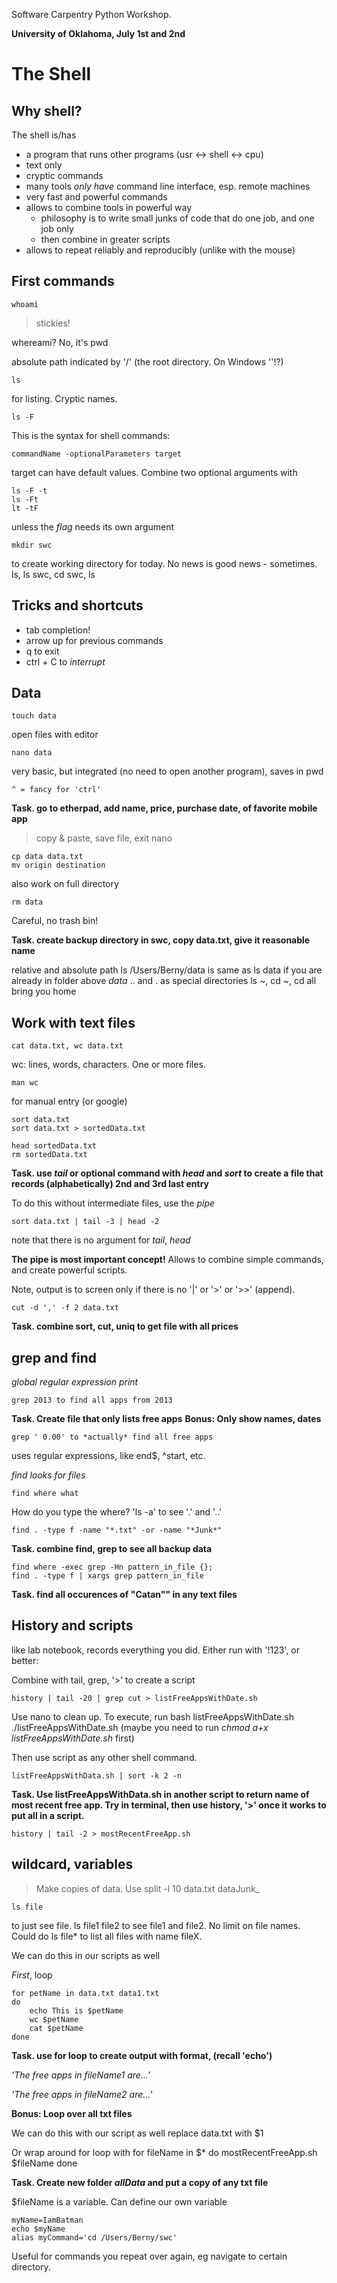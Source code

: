 Software Carpentry Python Workshop.

**University of Oklahoma, July 1st and 2nd**


# The Shell

## Why shell?

The shell is/has

* a program that runs other programs (usr <-> shell <-> cpu)
* text only
* cryptic commands
* many tools *only have* command line interface, esp. remote machines
* very fast and powerful commands
* allows to combine tools in powerful way
	* philosophy is to write small junks of code that do one job, and one job only
	* then combine in greater scripts
* allows to repeat reliably and reproducibly (unlike with the mouse)



## First commands

	whoami
> stickies!

whereami? No, it's
	pwd

absolute path indicated by '/' (the root directory. On Windows '\'!?)

	ls

for listing. Cryptic names.

	ls -F

This is the syntax for shell commands: 

	commandName -optionalParameters target

target can have default values. Combine two optional arguments with

	ls -F -t
	ls -Ft
	lt -tF

unless the *flag* needs its own argument

	mkdir swc

to create working directory for today. No news is good news - sometimes.
	ls, ls swc, cd swc, ls



## Tricks and shortcuts

* tab completion!
* arrow up for previous commands
* q to exit
* ctrl + C to *interrupt*


## Data


	touch data

open files with editor

	nano data

very basic, but integrated (no need to open another program), saves in pwd

	^ = fancy for 'ctrl'

**Task. go to etherpad, add name, price, purchase date, of favorite mobile app**

> copy & paste, save file, exit nano

	cp data data.txt
	mv origin destination

also work on full directory

	rm data

Careful, no trash bin!

**Task. create backup directory in swc, copy data.txt, give it reasonable name**

relative and absolute path
	ls /Users/Berny/data
is same as
	ls data
if you are already in folder above *data*
	.. and . as special directories
	ls ~, cd ~, cd all bring you home





## Work with text files


	cat data.txt, wc data.txt
wc: lines, words, characters. One or more files.

	man wc
for manual entry (or google)

	sort data.txt
	sort data.txt > sortedData.txt

	head sortedData.txt
	rm sortedData.txt

**Task. use *tail* or optional command with *head* and *sort* to create a file that records (alphabetically) 2nd and 3rd last entry**

To do this without intermediate files, use the *pipe*

	sort data.txt | tail -3 | head -2

note that there is no argument for *tail*, *head*

**The pipe is most important concept!** Allows to combine simple commands, and create powerful scripts.

Note, output is to screen only if there is no '|' or '>' or '>>' (append).

	cut -d ',' -f 2 data.txt

**Task. combine sort, cut, uniq to get file with all prices**


## grep and find

*global regular expression print*

	grep 2013 to find all apps from 2013

**Task. Create file that only lists free apps** **Bonus: Only show names, dates**

	grep ' 0.00' to *actually* find all free apps

uses regular expressions, like end$, ^start, etc.


*find looks for files*

	find where what

How do you type the where? 'ls -a' to see '.' and '..'

	find . -type f -name "*.txt" -or -name "*Junk*"

**Task. combine find, grep to see all backup data**

	find where -exec grep -Hn pattern_in_file {};
	find . -type f | xargs grep pattern_in_file


**Task. find all occurences of "Catan"" in any text files**


## History and scripts

like lab notebook, records everything you did. Either run with '!123', or better:

Combine with tail, grep, '>' to create a script

	history | tail -20 | grep cut > listFreeAppsWithDate.sh

Use nano to clean up. To execute, run
	bash listFreeAppsWithDate.sh
	./listFreeAppsWithDate.sh
(maybe you need to run *chmod a+x listFreeAppsWithDate.sh* first)


Then use script as any other shell command.

	listFreeAppsWithData.sh | sort -k 2 -n

**Task. Use listFreeAppsWithData.sh in another script to return name of most recent free app. Try in terminal, then use history, '>' once it works to put all in a script.**

	history | tail -2 > mostRecentFreeApp.sh


## wildcard, variables

> Make copies of data. Use split -l 10 data.txt dataJunk_

	ls file
to just see file.
	ls file1 file2
to see file1 and file2. No limit on file names. Could do
	ls file*
to list all files with name fileX. 


We can do this in our scripts as well

*First*, loop

	for petName in data.txt data1.txt
	do
		echo This is $petName
		wc $petName
		cat $petName
	done

**Task. use for loop to create output with format, (recall 'echo')**

*'The free apps in fileName1 are…'*

*'The free apps in fileName2 are…'*

**Bonus: Loop over all txt files**

		
We can do this with our script as well
	replace data.txt with $1


Or wrap around for loop with
	for fileName in $*
	do
		mostRecentFreeApp.sh $fileName
	done

**Task. Create new folder *allData* and put a copy of any txt file**

$fileName is a variable. Can define our own variable

	myName=IamBatman
	echo $myName
	alias myCommand='cd /Users/Berny/swc'

Useful for commands you repeat over again, eg navigate to certain directory.
